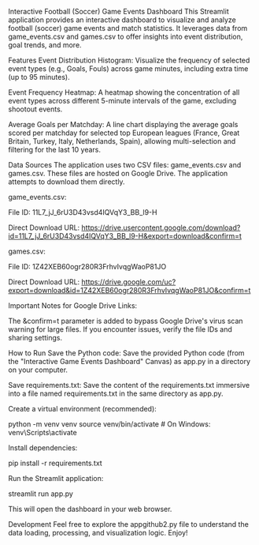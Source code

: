 Interactive Football (Soccer) Game Events Dashboard
This Streamlit application provides an interactive dashboard to visualize and analyze football (soccer) game events and match statistics. It leverages data from game_events.csv and games.csv to offer insights into event distribution, goal trends, and more.

Features
Event Distribution Histogram: Visualize the frequency of selected event types (e.g., Goals, Fouls) across game minutes, including extra time (up to 95 minutes).

Event Frequency Heatmap: A heatmap showing the concentration of all event types across different 5-minute intervals of the game, excluding shootout events.

Average Goals per Matchday: A line chart displaying the average goals scored per matchday for selected top European leagues (France, Great Britain, Turkey, Italy, Netherlands, Spain), allowing multi-selection and filtering for the last 10 years.

Data Sources
The application uses two CSV files: game_events.csv and games.csv. These files are hosted on Google Drive. The application attempts to download them directly.

game_events.csv:

File ID: 11L7_jJ_6rU3D43vsd4IQVqY3_BB_l9-H

Direct Download URL: https://drive.usercontent.google.com/download?id=11L7_jJ_6rU3D43vsd4IQVqY3_BB_l9-H&export=download&confirm=t

games.csv:

File ID: 1Z42XEB60ogr280R3FrhvIvqgWaoP81JO

Direct Download URL: https://drive.google.com/uc?export=download&id=1Z42XEB60ogr280R3FrhvIvqgWaoP81JO&confirm=t

Important Notes for Google Drive Links:

The &confirm=t parameter is added to bypass Google Drive's virus scan warning for large files. If you encounter issues, verify the file IDs and sharing settings.

How to Run
Save the Python code: Save the provided Python code (from the "Interactive Game Events Dashboard" Canvas) as app.py in a directory on your computer.

Save requirements.txt: Save the content of the requirements.txt immersive into a file named requirements.txt in the same directory as app.py.

Create a virtual environment (recommended):

python -m venv venv
source venv/bin/activate  # On Windows: venv\Scripts\activate

Install dependencies:

pip install -r requirements.txt

Run the Streamlit application:

streamlit run app.py

This will open the dashboard in your web browser.

Development
Feel free to explore the appgithub2.py file to understand the data loading, processing, and visualization logic. 
Enjoy!
